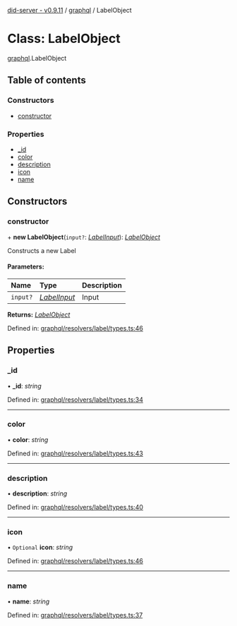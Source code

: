 [did-server - v0.9.11](../README.md) / [graphql](../modules/graphql.md) / LabelObject

# Class: LabelObject

[graphql](../modules/graphql.md).LabelObject

## Table of contents

### Constructors

- [constructor](graphql.labelobject.md#constructor)

### Properties

- [\_id](graphql.labelobject.md#_id)
- [color](graphql.labelobject.md#color)
- [description](graphql.labelobject.md#description)
- [icon](graphql.labelobject.md#icon)
- [name](graphql.labelobject.md#name)

## Constructors

### constructor

\+ **new LabelObject**(`input?`: [*LabelInput*](graphql.labelinput.md)): [*LabelObject*](graphql.labelobject.md)

Constructs a new Label

#### Parameters:

Name | Type | Description |
:------ | :------ | :------ |
`input?` | [*LabelInput*](graphql.labelinput.md) | Input    |

**Returns:** [*LabelObject*](graphql.labelobject.md)

Defined in: [graphql/resolvers/label/types.ts:46](https://github.com/Puzzlepart/did/blob/dev/server/graphql/resolvers/label/types.ts#L46)

## Properties

### \_id

• **\_id**: *string*

Defined in: [graphql/resolvers/label/types.ts:34](https://github.com/Puzzlepart/did/blob/dev/server/graphql/resolvers/label/types.ts#L34)

___

### color

• **color**: *string*

Defined in: [graphql/resolvers/label/types.ts:43](https://github.com/Puzzlepart/did/blob/dev/server/graphql/resolvers/label/types.ts#L43)

___

### description

• **description**: *string*

Defined in: [graphql/resolvers/label/types.ts:40](https://github.com/Puzzlepart/did/blob/dev/server/graphql/resolvers/label/types.ts#L40)

___

### icon

• `Optional` **icon**: *string*

Defined in: [graphql/resolvers/label/types.ts:46](https://github.com/Puzzlepart/did/blob/dev/server/graphql/resolvers/label/types.ts#L46)

___

### name

• **name**: *string*

Defined in: [graphql/resolvers/label/types.ts:37](https://github.com/Puzzlepart/did/blob/dev/server/graphql/resolvers/label/types.ts#L37)
